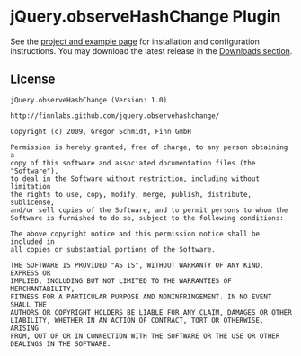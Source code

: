 jQuery.observeHashChange Plugin
===============================

See the [project and example
page](http://finnlabs.github.com/jquery.observehashchange/) for installation
and configuration instructions. You may download the latest release in the
[Downloads
section](http://github.com/finnlabs/jquery.observehashchange/downloads).


License
-------

    jQuery.observeHashChange (Version: 1.0)
     
    http://finnlabs.github.com/jquery.observehashchange/
     
    Copyright (c) 2009, Gregor Schmidt, Finn GmbH
     
    Permission is hereby granted, free of charge, to any person obtaining a
    copy of this software and associated documentation files (the "Software"),
    to deal in the Software without restriction, including without limitation
    the rights to use, copy, modify, merge, publish, distribute, sublicense,
    and/or sell copies of the Software, and to permit persons to whom the
    Software is furnished to do so, subject to the following conditions:
     
    The above copyright notice and this permission notice shall be included in
    all copies or substantial portions of the Software.
     
    THE SOFTWARE IS PROVIDED "AS IS", WITHOUT WARRANTY OF ANY KIND, EXPRESS OR
    IMPLIED, INCLUDING BUT NOT LIMITED TO THE WARRANTIES OF MERCHANTABILITY,
    FITNESS FOR A PARTICULAR PURPOSE AND NONINFRINGEMENT. IN NO EVENT SHALL THE
    AUTHORS OR COPYRIGHT HOLDERS BE LIABLE FOR ANY CLAIM, DAMAGES OR OTHER
    LIABILITY, WHETHER IN AN ACTION OF CONTRACT, TORT OR OTHERWISE, ARISING
    FROM, OUT OF OR IN CONNECTION WITH THE SOFTWARE OR THE USE OR OTHER
    DEALINGS IN THE SOFTWARE.

